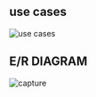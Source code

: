 ## use cases

![use cases](https://user-images.githubusercontent.com/10368701/37134243-49dac584-225d-11e8-845d-7f51868d0725.PNG)


## E/R DIAGRAM

![capture](https://user-images.githubusercontent.com/10368701/37136234-5581552a-2266-11e8-8ee5-a3ebbfe48fa6.PNG)
